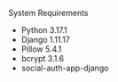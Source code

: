 System Requirements
- Python 3.17.1
- Django 1.11.17
- Pillow 5.4.1
- bcrypt 3.1.6
- social-auth-app-django
